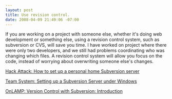 ```yaml
---
layout: post
title: Use revision control.
date: 2008-04-09 21:49:06 -07:00
---
```


If you are working on a project with someone else, whether it's doing web development or something else, using a revision control system, such as subversion or CVS, will save you time. I have worked on project where there were only two developers, and we still had problems coordinating who was changing which files. A revision control system will allow you focus on the code, instead of worrying about overwriting someone else's changes.

<a href="http://lifehacker.com/software/subversion/hack-attack-how-to-set-up-a-personal-home-subversion-server-188582.php">Hack Attack: How to set up a personal home Subversion server</a>

<a href="http://blogs.vertigosoftware.com/teamsystem/archive/2006/01/16/Setting_up_a_Subversion_Server_under_Windows.aspx">Team System: Setting up a Subversion Server under Windows</a>

<a href="http://www.onlamp.com/pub/a/oreilly/opensource/news/subversion_ch01.html">OnLAMP: Version Control with Subversion: Introduction</a>
